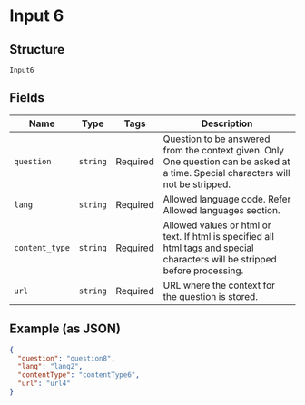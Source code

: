 
# Input 6

## Structure

`Input6`

## Fields

| Name | Type | Tags | Description |
|  --- | --- | --- | --- |
| `question` | `string` | Required | Question to be answered from the context given. Only One question can be asked at a time. Special characters will not be stripped. |
| `lang` | `string` | Required | Allowed language code. Refer Allowed languages section. |
| `content_type` | `string` | Required | Allowed values or html or text. If html is specified all html tags and special characters will be stripped before processing. |
| `url` | `string` | Required | URL where the context for the question is stored. |

## Example (as JSON)

```json
{
  "question": "question8",
  "lang": "lang2",
  "contentType": "contentType6",
  "url": "url4"
}
```

